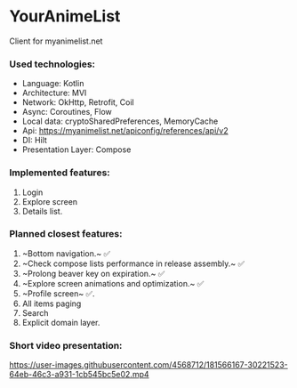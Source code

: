 # YourAnimeList
Client for myanimelist.net

### Used technologies:
- Language: Kotlin
- Architecture: MVI
- Network: OkHttp, Retrofit, Coil
- Async: Coroutines, Flow
- Local data: cryptoSharedPreferences, MemoryCache
- Api: https://myanimelist.net/apiconfig/references/api/v2
- DI: Hilt
- Presentation Layer: Compose

### Implemented features:
1. Login
2. Explore screen
3. Details list.

### Planned closest features:
1. ~Bottom navigation.~ :white_check_mark:
2. ~Check compose lists performance in release assembly.~ :white_check_mark:
3. ~Prolong beaver key on expiration.~ :white_check_mark:
4. ~Explore screen animations and optimization.~ :white_check_mark:
5. ~Profile screen~ :white_check_mark:.
6. All items paging
7. Search
8. Explicit domain layer.

### Short video presentation:
https://user-images.githubusercontent.com/4568712/181566167-30221523-64eb-46c3-a931-1cb545bc5e02.mp4

